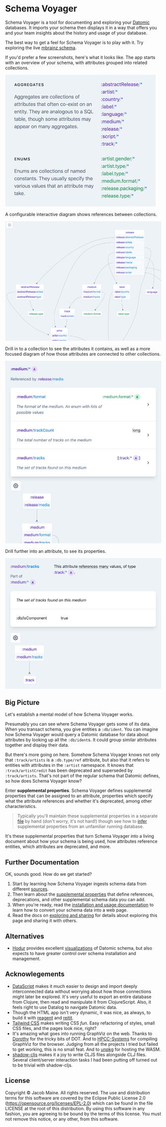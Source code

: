 # Schema Voyager

Schema Voyager is a tool for documenting and exploring your [Datomic](https://www.datomic.com/) databases.
It imports your schema then displays it in a way that offers you and your team insights about the history and usage of your database.

The best way to get a feel for Schema Voyager is to play with it.
Try exploring the live [mbrainz schema](https://focused-kepler-9497ed.netlify.app).

If you'd prefer a few screenshots, here's what it looks like.
The app starts with an overview of your schema, with attributes grouped into related collections.

![Screenshot of the listing of aggregate and enum collections on the Schema Voyager homepage](/doc/collections.png)

A configurable interactive diagram shows references between collections.

![Screenshot of the connections diagram on the Schema Voyager homepage](/doc/collections_diagram.png)

Drill in to a collection to see the attributes it contains, as well as a more focused diagram of how those attributes are connected to other collections.

![Screenshot of the attributes list and the connections diagram on the Schema Voyager aggregate page](/doc/aggregate.png)


Drill further into an attribute, to see its properties.

![Screenshot of the attribute details on the Schema Voyager attribute page](/doc/attribute.png)

## Big Picture

Let's establish a mental model of how Schema Voyager works.

Presumably you can see where Schema Voyager gets some of its data.
When you transact schema, you give entities a `:db/ident`.
You can imagine how Schema Voyager would query a Datomic database for data about attributes by looking up all the `:db/ident`s.
It could group similar attributes together and display their data.

But there's more going on here.
Somehow Schema Voyager knows not only that `:track/artists` is a `:db.type/ref` attribute, but also that it refers to entities with attributes in the `:artist` namespace.
It knows that `:track/artistCredit` has been deprecated and superseded by `:track/artists`.
That's not part of the regular schema that Datomic defines, so how does Schema Voyager know?

Enter **supplemental properties**.
Schema Voyager defines supplemental properties that can be assigned to an attribute, properties which specify what the attribute references and whether it's deprecated, among other characteristics.

> Typically you'll maintain these supplemental properties in a separate [file](/doc/sources.md#file-source) by hand (don't worry, it's not hard!) though see how to [infer](/doc/datomic-inference.md) supplemental properties from an unfamiliar running database.

It's these supplemental properties that turn Schema Voyager into a living document about how your schema is being used, how attributes reference entities, which attributes are deprecated, and more.


## Further Documentation

OK, sounds good.
How do we get started?

1. Start by learning how Schema Voyager ingests schema data from different [sources](/doc/sources.md).
2. Then learn about the [supplemental properties](/doc/annotation.md) that define references, deprecations, and other supplemental schema data you can add.
3. When you're ready, read the [installation and usage documentation](/doc/installation-and-usage.md) to learn how to convert your schema data into a web page.
4. Read the docs on [exploring and sharing](/doc/exploring-and-sharing.md) for details about exploring this page and sharing it with others.


## Alternatives

* [Hodur](https://github.com/hodur-org/hodur-engine) provides excellent [visualizations](https://github.com/hodur-org/hodur-visualizer-schema) of Datomic schema, but also expects to have greater control over schema installation and management.

## Acknowlegements

* [DataScript](https://github.com/tonsky/datascript) makes it much easier to design and import deeply interconnected data without worrying about how those connections might later be explored.
  It's very useful to export an entire database from Clojure, then read and manipulate it from ClojureScript.
  Also, it feels right to use Datalog to navigate Datomic data.
* Though the HTML app isn't very dynamic, it was nice, as always, to build it with [reagent](https://reagent-project.github.io/) and [reitit](https://metosin.github.io/reitit/).
* [Tailwind CSS](https://tailwindcss.com/) makes writing CSS _fun_.
  Easy refactoring of styles, small CSS files, and the pages look nice, right?
* It's amazing what goes into running GraphViz on the web.
  Thanks to [Dorothy](https://github.com/cemerick/dorothy) for the tricky bits of DOT.
  And to [HPCC-Systems](https://github.com/hpcc-systems/hpcc-js-wasm) for compiling GraphViz for the browser.
  Judging from all the projects I tried but failed to get working, this is no small feat.
  And to [unpkg](https://unpkg.com/) for hosting the WASM.
* [shadow-cljs](http://shadow-cljs.org/) makes it a joy to write CLJS files alongside CLJ files.
  Several client/server interaction tasks I had been putting off turned out to be trivial with shadow-cljs.

## License

Copyright © Jacob Maine.
All rights reserved.
The use and distribution terms for this software are covered by the Eclipse Public License 2.0 (https://opensource.org/licenses/EPL-2.0) which can be found in the file LICENSE at the root of this distribution.
By using this software in any fashion, you are agreeing to be bound by the terms of this license.
You must not remove this notice, or any other, from this software.
